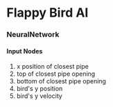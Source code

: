 # Flappy Bird AI

### NeuralNetwork
#### Input Nodes
1. x position of closest pipe
2. top of closest pipe opening
3. bottom of closest pipe opening
4. bird's y position
5. bird's y velocity
